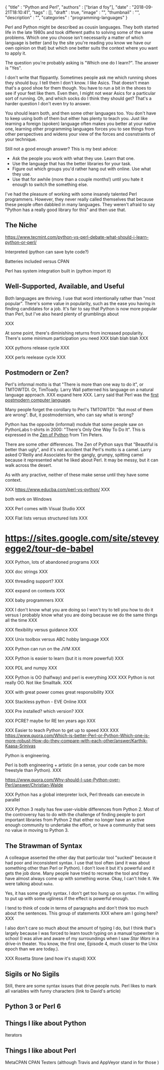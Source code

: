 
  {
    "title"       : "Python and Perl",
    "authors"     : ["brian d foy"],
    "date"        : "2018-09-21T18:10:41",
    "tags"        : [],
    "draft"       : true,
    "image"       : "",
    "thumbnail"   : "",
    "description" : "",
    "categories"  : "programming-languages"
  }

Perl and Python might be described as cousin languages. They both started life in the late 1980s and took different paths to solving some of the same problems. Which one you choose isn't necessarily a matter of which language is better (and by the site you're reading you know we have our own opinion on that) but which one better suits the context where you want to apply it.

The question you're probably asking is "Which one do I learn?". The answer is "Yes".

I don't write that flippantly. Sometimes people ask me which running shoes they should buy. I tell them I don't know. I like Asics. That doesn't mean that's a good shoe for them though. You have to run a bit in the shoes to see if your feet like them. Even then, I might not wear Asics for a particular sort of running. Oh, and which socks do I think they should get? That's a harder question I don't even try to answer.

You should learn both, and then some other languages too. You don't have to keep using both of them but either has plenty to teach you. Just like learning a foreign (spoken) language often makes you better at your native one, learning other programming languages forces you to see things from other perspectives and widens your view of the forces and cosnstraints of your technique.

Still not a good enough answer? This is my best advice:

* Ask the people you work with what they use. Learn that one.
* Use the language that has the better libraries for your task.
* Figure out which groups you'd rather hang out with online. Use what they use.
* Use that for awhile (more than a couple months!) until you hate it enough to switch the something else.

I've had the pleasure of working with some insanely talented Perl programmers. However, they never really called themselves that because these people often dabbled in many languages. They weren't afraid to say "Python has a really good library for this" and then use that.

## The Niche

https://www.tecmint.com/python-vs-perl-debate-what-should-i-learn-python-or-perl/

Interpreted (python can save byte code?)

Batteries included versus CPAN

Perl has system integration built in (python import it)

## Well-Supported, Available, and Useful

Both languages are thriving. I use that word intentionally rather than "most popular". There's some value in popularity, such as the ease you having in finding candidates for a job. It's fair to say that Python is now more popular than Perl, but I've also heard plenty of grumblings about

XXX

At some point, there's diminishing returns from increased popularity. There's some minimum participation you need XXX blah blah blah XXX

XXX pythons release cycle XXX

XXX perls reelease cycle XXX



## Postmodern or Zen?

Perl's informal motto is that "There is more than one way to do it", or TMTOWTDI. Or, TimToady. Larry Wall patterned his language on a natural language approach. XXX expand here XXX. Larry said that Perl was the [first postmodern computer language](http://www.wall.org/~larry/pm.html).

Many people forget the corollary to Perl's TMTOWTDI: "But most of them are wrong". But, it postmodernism, who can say what is wrong?

Python has the opposite (informal) module that some people saw on PythonLabs t-shirts in 2000: "There's Only One Way To Do It". This is expressed in the [Zen of Python](https://www.python.org/dev/peps/pep-0020/) from Tim Peters.


There are some other differences. The Zen of Python says that "Beautiful is better than ugly", and it's not accident that Perl's motto is a camel. Larry asked O'Reilly and Associates for the gangly, grumpy, spitting camel because it represented what he liked about Perl. It may be messy, but it can walk across the desert.

As with any practive, neither of these make sense until they have some context.


XXX https://www.educba.com/perl-vs-python/ XXX

both work on Windows

XXX Perl comes with Visual  Studio XXX

XXX Flat lists versus structured lists XXX

# https://sites.google.com/site/steveyegge2/tour-de-babel

XXX Python, lots of abandoned programs XXX

XXX doc strings XXX

XXX threading support? XXX

XXX expand on contexts XXX

XXX baby programmers XXX

XXX I don't know what you are doing so I won't try to tell you how to do it versus I probably know what you are doing because we do the same things all the time XXX

XXX flexibility versus guidance XXX

XXX Unix toolbox versus ABC hobby language XXX

XXX Python can run on the JVM XXX

XXX Python is easier to learn (but it is more powerful) XXX

XXX PDL and numpy XXX

XXX Python is OO (halfway) and perl is everything XXX
XXX Python is not really OO. Not like Smalltalk. XXX

XXX with great power comes great responsibility XXX

XXX Stackless python - EVE Online XXX

XXX Pre installed? which version? XXX

XXX PCRE? maybe for RE ten years ago XXX

XXX Easier to teach Python to get up to speed XXX
XXX
https://www.quora.com/Which-is-better-Perl-or-Python-Which-one-is-more-robust-How-do-they-compare-with-each-other/answer/Karthik-Kaasa-Srinivas

Python is engineering.

Perl is both engineering + artistic (in a sense, your code can be more freestyle than Python).
XXX


https://www.quora.com/Why-should-I-use-Python-over-Perl/answer/Christian-Walde

XXX Python has a global interpreter lock, Perl threads can execute in parallel

XXX Python 3 really has few user-visible differences from Python 2. Most of the controversy has to do with the challenge of finding people to port important libraries from Python 2 that either no longer have an active enough community to undertake the effort, or have a community that sees no value in moving to Python 3.

## The Strawman of Syntax

A colleague asserted the other day that particular tool "sucked" because it had poor and inconsistent syntax. I use that tool often (and it was about something other than Perl or Python). I don't love it but it's powerful and it gets the job done. Many people have tried to recreate the tool and they have almost always come up with something worse. Okay, I can't hide it. We were talking about `make`.

Yes, it has some gnarly syntax. I don't get too hung up on syntax. I'm willing to put up with some ugliness if the effect is powerful enough.

I tend to think of code in terms of paragraphs and don't think too much about the sentences. This group of statements  XXX where am I going here? XXX

I also don't care so much about the amount of typing I do, but I think that's largely because I was forced to learn touch typing on a manual typewriter in school (I was alive and aware of my surroundings when I saw _Star Wars_ in a drive-in theater. You know, the first one, Episode 4, much closer to the Unix epoch than we are today.).

XXX Rosetta Stone (and how it's stupid) XXX

## Sigils or No Sigils

Still, there are some syntax issues that drive people nuts. Perl likes to mark all variables with funny characters (link to David's article)


## Python 3 or Perl 6


## Things I like about Python

Iterators

## Things I like about Perl

MetaCPAN
CPAN Testers (although Travis and AppVeyor stand in for those )
